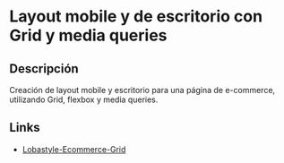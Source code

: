 # Layout mobile y de escritorio con Grid y media queries

## Descripción
Creación de layout mobile y escritorio para una página de e-commerce, utilizando Grid, flexbox y media queries.

## Links
- [Lobastyle-Ecommerce-Grid](https://elizabethnunez.github.io/Lobastyle.responsive/) 